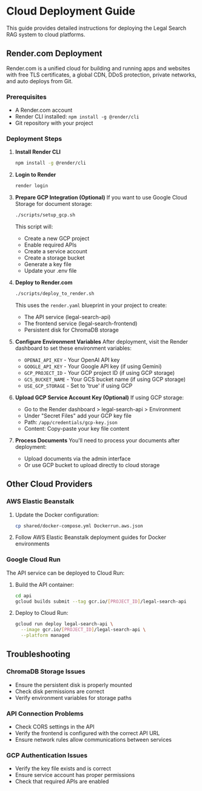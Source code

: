 # Cloud Deployment Guide

This guide provides detailed instructions for deploying the Legal Search RAG system to cloud platforms.

## Render.com Deployment

Render.com is a unified cloud for building and running apps and websites with free TLS certificates, a global CDN, DDoS protection, private networks, and auto deploys from Git.

### Prerequisites
- A Render.com account
- Render CLI installed: `npm install -g @render/cli`
- Git repository with your project

### Deployment Steps

1. **Install Render CLI**
   ```bash
   npm install -g @render/cli
   ```

2. **Login to Render**
   ```bash
   render login
   ```

3. **Prepare GCP Integration (Optional)**
   If you want to use Google Cloud Storage for document storage:
   ```bash
   ./scripts/setup_gcp.sh
   ```
   This script will:
   - Create a new GCP project
   - Enable required APIs
   - Create a service account
   - Create a storage bucket
   - Generate a key file
   - Update your .env file

4. **Deploy to Render.com**
   ```bash
   ./scripts/deploy_to_render.sh
   ```
   This uses the `render.yaml` blueprint in your project to create:
   - The API service (legal-search-api)
   - The frontend service (legal-search-frontend)
   - Persistent disk for ChromaDB storage

5. **Configure Environment Variables**
   After deployment, visit the Render dashboard to set these environment variables:
   - `OPENAI_API_KEY` - Your OpenAI API key
   - `GOOGLE_API_KEY` - Your Google API key (if using Gemini)
   - `GCP_PROJECT_ID` - Your GCP project ID (if using GCP storage)
   - `GCS_BUCKET_NAME` - Your GCS bucket name (if using GCP storage)
   - `USE_GCP_STORAGE` - Set to 'true' if using GCP

6. **Upload GCP Service Account Key (Optional)**
   If using GCP storage:
   - Go to the Render dashboard > legal-search-api > Environment
   - Under "Secret Files" add your GCP key file
   - Path: `/app/credentials/gcp-key.json`
   - Content: Copy-paste your key file content

7. **Process Documents**
   You'll need to process your documents after deployment:
   - Upload documents via the admin interface
   - Or use GCP bucket to upload directly to cloud storage

## Other Cloud Providers

### AWS Elastic Beanstalk

1. Update the Docker configuration:
   ```bash
   cp shared/docker-compose.yml Dockerrun.aws.json
   ```

2. Follow AWS Elastic Beanstalk deployment guides for Docker environments

### Google Cloud Run

The API service can be deployed to Cloud Run:

1. Build the API container:
   ```bash
   cd api
   gcloud builds submit --tag gcr.io/[PROJECT_ID]/legal-search-api
   ```

2. Deploy to Cloud Run:
   ```bash
   gcloud run deploy legal-search-api \
     --image gcr.io/[PROJECT_ID]/legal-search-api \
     --platform managed
   ```

## Troubleshooting

### ChromaDB Storage Issues
- Ensure the persistent disk is properly mounted
- Check disk permissions are correct
- Verify environment variables for storage paths

### API Connection Problems
- Check CORS settings in the API
- Verify the frontend is configured with the correct API URL
- Ensure network rules allow communications between services

### GCP Authentication Issues
- Verify the key file exists and is correct
- Ensure service account has proper permissions
- Check that required APIs are enabled
